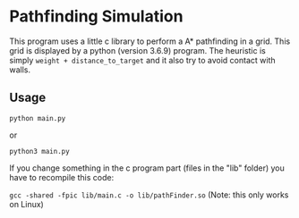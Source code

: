# Pathfinding Simulation
This program uses a little c library to perform a A* pathfinding in a grid. This grid is displayed by a python (version 3.6.9) program. The heuristic is simply `weight + distance_to_target` and it also try to avoid contact with walls.

## Usage
`python main.py`

or

`python3 main.py`

If you change something in the c program part (files in the "lib" folder) you have to recompile this code:

`gcc -shared -fpic lib/main.c -o lib/pathFinder.so` (Note: this only works on Linux)